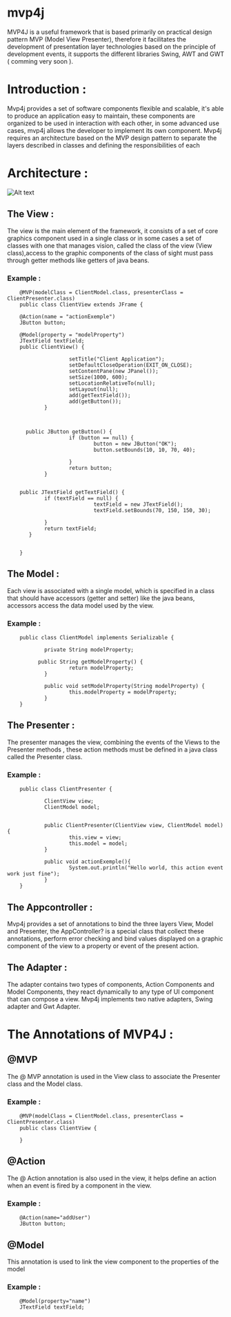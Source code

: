 # mvp4j
MVP4J is a useful framework that is based primarily on practical design pattern MVP (Model View Presenter), therefore it facilitates the development of presentation layer technologies based on the principle of development events, it supports the different libraries Swing, AWT and GWT ( comming very soon ).

# Introduction :
Mvp4j provides a set of software components flexible and scalable, it's able to produce an application easy to maintain, these components are organized to be used in interaction with each other, in some advanced use cases, mvp4j allows the developer to implement its own component. Mvp4j requires an architecture based on the MVP design pattern to separate the layers described in classes and defining the responsibilities of each

# Architecture :

![Alt text](http://nsa29.casimages.com/img/2012/12/30/12123010340895171.png "MVP4J Architecture")

## The View :
The view is the main element of the framework, it consists of a set of core graphics component used in a single class or in some cases a set of classes with one that manages vision, called the class of the view (View class),access to the graphic components of the class of sight must pass through getter methods like getters of java beans.

### Example :
		@MVP(modelClass = ClientModel.class, presenterClass = ClientPresenter.class)
		public class ClientView extends JFrame {

		@Action(name = "actionExemple")
		JButton button;

		@Model(property = "modelProperty")
		JTextField textField;
		public ClientView() {

						setTitle("Client Application");
						setDefaultCloseOperation(EXIT_ON_CLOSE);
						setContentPane(new JPanel());
						setSize(1000, 600);
						setLocationRelativeTo(null);
						setLayout(null);
						add(getTextField());
						add(getButton());
				}



		  public JButton getButton() {
						if (button == null) {
								button = new JButton("OK");
								button.setBounds(10, 10, 70, 40);

						}
						return button;
				}


		public JTextField getTextField() {
				if (textField == null) {
								textField = new JTextField();
								textField.setBounds(70, 150, 150, 30);

				}
				return textField;
		   }


		}
		
## The Model :
Each view is associated with a single model, which is specified in a class that should have accessors (getter and setter) like the java beans, accessors access the data model used by the view.

### Example :
		public class ClientModel implements Serializable {

				private String modelProperty;
			  
			  public String getModelProperty() {
						return modelProperty;
				}

				public void setModelProperty(String modelProperty) {
						this.modelProperty = modelProperty;
				}
		}
		
## The Presenter :

The presenter manages the view, combining the events of the Views to the Presenter methods , these action methods must be defined in a java class called the Presenter class.

### Example :

		public class ClientPresenter {

				ClientView view;
				ClientModel model;

				
				public ClientPresenter(ClientView view, ClientModel model) {
						this.view = view;
						this.model = model;
				}
				
				public void actionExemple(){
						System.out.println("Hello world, this action event work just fine");
				}
		}
## The Appcontroller :
Mvp4j provides a set of annotations to bind the three layers View, Model and Presenter, the AppController? is a special class that collect these annotations, perform error checking and bind values displayed on a graphic component of the view to a property or event of the present action.

## The Adapter :
The adapter contains two types of components, Action Components and Model Components, they react dynamically to any type of UI component that can compose a view. Mvp4j implements two native adapters, Swing adapter and Gwt Adapter.

# The Annotations of MVP4J :
## @MVP
The @ MVP annotation is used in the View class to associate the Presenter class and the Model class.
### Example :
		@MVP(modelClass = ClientModel.class, presenterClass = ClientPresenter.class)
		public class ClientView {

		}

## @Action
The @ Action annotation is also used in the view, it helps define an action when an event is fired by a component in the view.
### Example :
		@Action(name="addUser") 
		JButton button;
		
## @Model
This annotation is used to link the view component to the properties of the model
### Example :
		@Model(property="name")
		JTextField textField;



